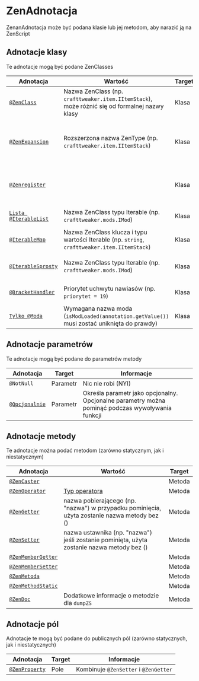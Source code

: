 # ZenAdnotacja

ZenanAdnotacja może być podana klasie lub jej metodom, aby narazić ją na ZenScript

## Adnotacje klasy

Te adnotacje mogą być podane ZenClasses

| Adnotacja                                                                | Wartość                                                                                       | Target | Informacje                                                                                |
| ------------------------------------------------------------------------ | --------------------------------------------------------------------------------------------- | ------ | ----------------------------------------------------------------------------------------- |
| [`@ZenClass`](/Dev_Area/ZenAnnotations/Annotation_ZenClass/)             | Nazwa ZenClass (np. `crafttweaker.item.IItemStack`), może różnić się od formalnej nazwy klasy | Klasa  | Nazwa musi być unikalna                                                                   |
| [`@ZenExpansion`](/Dev_Area/ZenAnnotations/Annotation_ZenExpansion/)     | Rozszerzona nazwa ZenType (np. `crafttweaker.item.IItemStack`)                                | Klasa  | Nazwa musi już istnieć (nie możesz rozszerzyć czegoś nieegzystencji)                      |
| [`@Zenregister`](/Dev_Area/ZenAnnotations/Annotation_ZenRegister/)       |                                                                                               | Klasa  | Używane do automatycznej rejestracji klasy lub rozszerzenia                               |
| [`Lista @IterableList`](/Dev_Area/ZenAnnotations/Annotation_Iterable/)   | Nazwa ZenClass typu Iterable (np. `crafttweaker.mods.IMod`)                                   | Klasa  | Klasa musi być przypisana do `Iterable<Type>`                                       |
| [`@IterableMap`](/Dev_Area/ZenAnnotations/Annotation_Iterable/)          | Nazwa ZenClass klucza i typu wartości Iterable (np. `string`, `crafttweaker.item.IItemStack`) | Klasa  | Klasa musi być przypisana do `Lista<Type>`                                          |
| [`@IterableSprosty`](/Dev_Area/ZenAnnotations/Annotation_Iterable/)      | Nazwa ZenClass typu Iterable (np. `crafttweaker.mods.IMod`)                                   | Klasa  | Klasa musi być przypisana do `mapy<KeyType, ValueType>`                             |
| [`@BracketHandler`](/Dev_Area/ZenAnnotations/Annotation_BracketHandler/) | Priorytet uchwytu nawiasów (np. `priorytet = 19`)                                             | Klasa  | Klasa musi być przypisana do `IBracketHandler`                                            |
| [`Tylko @Moda`](/Dev_Area/ZenAnnotations/Annotation_ModOnly/)            | Wymagana nazwa moda (`isModLoaded(annotation.getValue())` musi zostać uniknięta do prawdy)    | Klasa  | Używane w połączeniu z [`@ZenRegister`](/Dev_Area/ZenAnnotations/Annotation_ZenRegister/) |

## Adnotacje parametrów

Te adnotacje mogą być podane do parametrów metody

| Adnotacja                                                       | Target   | Informacje                                                                                       |
| --------------------------------------------------------------- | -------- | ------------------------------------------------------------------------------------------------ |
| `@NotNull`                                                      | Parametr | Nic nie robi (NYI)                                                                               |
| [`@Opcjonalnie`](/Dev_Area/ZenAnnotations/Annotation_Optional/) | Parametr | Określa parametr jako opcjonalny. Opcjonalne parametry można pominąć podczas wywoływania funkcji |

## Adnotacje metody

Te adnotacje można podać metodom (zarówno statycznym, jak i niestatycznym)

| Adnotacja                                                                  | Wartość                                                                                      | Target |
| -------------------------------------------------------------------------- | -------------------------------------------------------------------------------------------- | ------ |
| [`@ZenCaster`](/Dev_Area/ZenAnnotations/Annotation_ZenCaster/)             |                                                                                              | Metoda |
| [`@ZenOperator`](/Dev_Area/ZenAnnotations/Annotation_ZenOperator/)         | [Typ operatora](/Dev_Area/ZenOperators/)                                                     | Metoda |
| [`@ZenGetter`](/Dev_Area/ZenAnnotations/ZenMembers/)                       | nazwa pobierającego (np. "nazwa") w przypadku pominięcia, użyta zostanie nazwa metody bez () | Metoda |
| [`@ZenSetter`](/Dev_Area/ZenAnnotations/ZenMembers/)                       | nazwa ustawnika (np. "nazwa") jeśli zostanie pominięta, użyta zostanie nazwa metody bez ()   | Metoda |
| [`@ZenMemberGetter`](/Dev_Area/ZenAnnotations/ZenMembers/)                 |                                                                                              | Metoda |
| [`@ZenMemberSetter`](/Dev_Area/ZenAnnotations/ZenMembers/)                 |                                                                                              | Metoda |
| [`@ZenMetoda`](/Dev_Area/ZenAnnotations/Annotation_ZenMethod/)             |                                                                                              | Metoda |
| [`@ZenMethodStatic`](/Dev_Area/ZenAnnotations/Annotation_ZenMethodStatic/) |                                                                                              | Metoda |
| [`@ZenDoc`](/Dev_Area/ZenAnnotations/Annotation_ZenDoc/)                   | Dodatkowe informacje o metodzie dla `dumpZS`                                                 | Metoda |

## Adnotacje pól

Adnotacje te mogą być podane do publicznych pól (zarówno statycznych, jak i niestatycznych)

| Adnotacja                                              | Target | Informacje                            |
| ------------------------------------------------------ | ------ | ------------------------------------- |
| [`@ZenProperty`](/Dev_Area/ZenAnnotations/ZenMembers/) | Pole   | Kombinuje `@ZenSetter` i `@ZenGetter` |